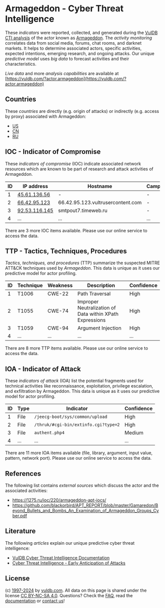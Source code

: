 # Armageddon - Cyber Threat Intelligence

These _indicators_ were reported, collected, and generated during the [VulDB CTI analysis](https://vuldb.com/?kb.cti) of the actor known as [Armageddon](https://vuldb.com/?actor.armageddon). The _activity monitoring_ correlates data from social media, forums, chat rooms, and darknet markets. It helps to determine associated actors, specific activities, expected intentions, emerging research, and ongoing attacks. Our unique _predictive model_ uses _big data_ to forecast activities and their characteristics.

_Live data_ and more _analysis capabilities_ are available at [https://vuldb.com/?actor.armageddon](https://vuldb.com/?actor.armageddon)

## Countries

These _countries_ are directly (e.g. origin of attacks) or indirectly (e.g. access by proxy) associated with Armageddon:

* [US](https://vuldb.com/?country.us)
* [CN](https://vuldb.com/?country.cn)
* [RU](https://vuldb.com/?country.ru)

## IOC - Indicator of Compromise

These _indicators of compromise_ (IOC) indicate associated network resources which are known to be part of research and attack activities of Armageddon.

ID | IP address | Hostname | Campaign | Confidence
-- | ---------- | -------- | -------- | ----------
1 | [45.61.136.56](https://vuldb.com/?ip.45.61.136.56) | - | - | High
2 | [66.42.95.123](https://vuldb.com/?ip.66.42.95.123) | 66.42.95.123.vultrusercontent.com | - | Medium
3 | [92.53.116.145](https://vuldb.com/?ip.92.53.116.145) | smtpout7.timeweb.ru | - | High
4 | ... | ... | ... | ...

There are 3 more IOC items available. Please use our online service to access the data.

## TTP - Tactics, Techniques, Procedures

_Tactics, techniques, and procedures_ (TTP) summarize the suspected MITRE ATT&CK techniques used by _Armageddon_. This data is unique as it uses our predictive model for actor profiling.

ID | Technique | Weakness | Description | Confidence
-- | --------- | -------- | ----------- | ----------
1 | T1006 | CWE-22 | Path Traversal | High
2 | T1055 | CWE-74 | Improper Neutralization of Data within XPath Expressions | High
3 | T1059 | CWE-94 | Argument Injection | High
4 | ... | ... | ... | ...

There are 8 more TTP items available. Please use our online service to access the data.

## IOA - Indicator of Attack

These _indicators of attack_ (IOA) list the potential fragments used for technical activities like reconnaissance, exploitation, privilege escalation, and exfiltration by Armageddon. This data is unique as it uses our predictive model for actor profiling.

ID | Type | Indicator | Confidence
-- | ---- | --------- | ----------
1 | File | `/jeecg-boot/sys/common/upload` | High
2 | File | `/thruk/#cgi-bin/extinfo.cgi?type=2` | High
3 | File | `authent.php4` | Medium
4 | ... | ... | ...

There are 11 more IOA items available (file, library, argument, input value, pattern, network port). Please use our online service to access the data.

## References

The following list contains _external sources_ which discuss the actor and the associated activities:

* https://1275.ru/ioc/220/armageddon-apt-iocs/
* https://github.com/blackorbird/APT_REPORT/blob/master/Gamaredon/Beyond_Bullets_and_Bombs_An_Examination_of_Armageddon_Groups_Cyber.pdf

## Literature

The following _articles_ explain our unique predictive cyber threat intelligence:

* [VulDB Cyber Threat Intelligence Documentation](https://vuldb.com/?kb.cti)
* [Cyber Threat Intelligence - Early Anticipation of Attacks](https://www.scip.ch/en/?labs.20201022)

## License

(c) [1997-2024](https://vuldb.com/?kb.changelog) by [vuldb.com](https://vuldb.com/?kb.about). All data on this page is shared under the license [CC BY-NC-SA 4.0](https://creativecommons.org/licenses/by-nc-sa/4.0/). Questions? Check the [FAQ](https://vuldb.com/?kb.faq), read the [documentation](https://vuldb.com/?kb) or [contact us](https://vuldb.com/?contact)!
